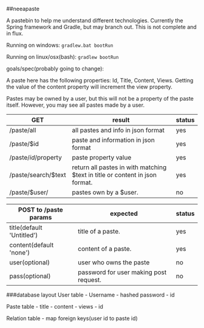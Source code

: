##neeapaste

A pastebin to help me understand different technologies. Currently the Spring framework and Gradle, but may branch out.
This is not complete and in flux.

Running on windows:
`gradlew.bat bootRun`

Running on linux/osx(bash):
`gradlew bootRun`

goals/spec(probably going to change):

A paste here has the following properties: Id, Title, Content, Views.
Getting the value of the content property will increment the view property.

Pastes may be owned by a user, but this will not be a property of the paste itself. However, you may see all pastes made by a user.

GET		| result |	status
--------|--------|---
/paste/all	| all pastes and info in json format | yes
/paste/$id	| paste and information in json format | yes
/paste/$id/$property | paste property value | yes
/paste/search/$text	| return all pastes in with matching $text in title or content in json format. | yes
/paste/$user/ | pastes own by a $user. | no

POST to /paste params	| expected | status
------------------------|----------|----
title(default 'Untitled')   | title of a paste. | yes
content(default 'none') | content of a paste. | yes
user(optional)			| user who owns the paste | no
pass(optional)			| password for user making post request. | no

###database layout
User table
    - Username
    - hashed password
    - id

Paste table
    - title
    - content
    - views
    - id

Relation table
    - map foreign keys(user id to paste id)



